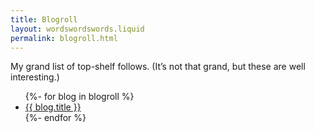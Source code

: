 ```yaml
---
title: Blogroll
layout: wordswordswords.liquid
permalink: blogroll.html
---
```


My grand list of top-shelf follows. (It’s not that grand, but these are well
interesting.)

<ul>
	{%- for blog in blogroll %}
	<li>
		<a href="{{ blog.url }}" rel="external" target="_blank">{{ blog.title }}</a>
	</li>
	{%- endfor %}
</ul>
